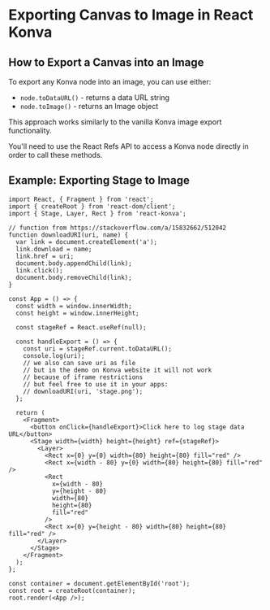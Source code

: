 # Exporting Canvas to Image in React Konva

## How to Export a Canvas into an Image

To export any Konva node into an image, you can use either:
- `node.toDataURL()` - returns a data URL string
- `node.toImage()` - returns an Image object

This approach works similarly to the vanilla Konva image export functionality.

You'll need to use the React Refs API to access a Konva node directly in order to call these methods.

## Example: Exporting Stage to Image

```tsx
import React, { Fragment } from 'react';
import { createRoot } from 'react-dom/client';
import { Stage, Layer, Rect } from 'react-konva';

// function from https://stackoverflow.com/a/15832662/512042
function downloadURI(uri, name) {
  var link = document.createElement('a');
  link.download = name;
  link.href = uri;
  document.body.appendChild(link);
  link.click();
  document.body.removeChild(link);
}

const App = () => {
  const width = window.innerWidth;
  const height = window.innerHeight;

  const stageRef = React.useRef(null);

  const handleExport = () => {
    const uri = stageRef.current.toDataURL();
    console.log(uri);
    // we also can save uri as file
    // but in the demo on Konva website it will not work
    // because of iframe restrictions
    // but feel free to use it in your apps:
    // downloadURI(uri, 'stage.png');
  };

  return (
    <Fragment>
      <button onClick={handleExport}>Click here to log stage data URL</button>
      <Stage width={width} height={height} ref={stageRef}>
        <Layer>
          <Rect x={0} y={0} width={80} height={80} fill="red" />
          <Rect x={width - 80} y={0} width={80} height={80} fill="red" />
          <Rect
            x={width - 80}
            y={height - 80}
            width={80}
            height={80}
            fill="red"
          />
          <Rect x={0} y={height - 80} width={80} height={80} fill="red" />
        </Layer>
      </Stage>
    </Fragment>
  );
};

const container = document.getElementById('root');
const root = createRoot(container);
root.render(<App />);
